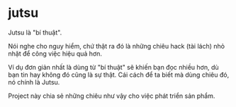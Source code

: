 # jutsu

Jutsu là "bí thuật".

Nói nghe cho nguy hiểm, chứ thật ra đó là những chiêu hack (tài lách) nhỏ nhặt để công việc hiệu quả hơn.

Ví dụ đơn giản nhất là dùng từ "bí thuật" sẽ khiến bạn đọc nhiều hơn, dù bạn tin hay không đó cũng là sự thật. Cái cách để ta biết mà dùng chiêu đó, nó chính là Jutsu.

Project này chia sẻ những chiêu như vậy cho việc phát triển sản phẩm.
